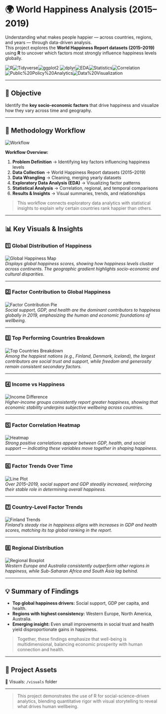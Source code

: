 # 🌍 World Happiness Analysis (2015–2019)

Understanding what makes people happier — across countries, regions, and years — through data-driven analysis.  
This project explores the **World Happiness Report datasets (2015–2019)** using **R** to uncover which factors most strongly influence happiness levels globally.

![R](https://img.shields.io/badge/Language-R-blue?logo=r)![Tidyverse](https://img.shields.io/badge/Data%20Manipulation-tidyverse-9cf)![ggplot2](https://img.shields.io/badge/Visualization-ggplot2-orange) 
![dplyr](https://img.shields.io/badge/Data%20Wrangling-dplyr-yellowgreen)![EDA](https://img.shields.io/badge/Exploratory%20Analysis-brightgreen)![Statistics](https://img.shields.io/badge/Statistical%20Modeling-purple)![Correlation](https://img.shields.io/badge/Correlation%20Analysis-lightblue) 
![Public%20Policy%20Analytics](https://img.shields.io/badge/Domain-Public%20Policy%20Analytics-blueviolet)![Data%20Visualization](https://img.shields.io/badge/Data%20Storytelling-Visualization-success) 

---

## 🧩 Objective
Identify the **key socio-economic factors** that drive happiness and visualize how they vary across time and geography.

---

## 🧠 Methodology Workflow
![Workflow](visuals/pipeline_workflow.png)

**Workflow Overview:**
1. **Problem Definition** → Identifying key factors influencing happiness levels  
2. **Data Collection** → World Happiness Report datasets (2015–2019)  
3. **Data Wrangling** → Cleaning, merging yearly datasets  
4. **Exploratory Data Analysis (EDA)** → Visualizing factor patterns  
5. **Statistical Analysis** → Correlation, regional, and temporal comparisons  
6. **Results & Insights** → Visual summaries, trends, and relationships  

> This workflow connects exploratory data analytics with statistical insights to explain *why* certain countries rank happier than others.

---

## 📊 Key Visuals & Insights

### 1️⃣ Global Distribution of Happiness
![Global Happiness Map](visuals/happiness_by_country.png)  
*Displays global happiness scores, showing how happiness levels cluster across continents. The geographic gradient highlights socio-economic and cultural disparities.*

---

### 2️⃣ Factor Contribution to Global Happiness
![Factor Contribution Pie](visuals/global_factor_contribution_pie_colored.png)  
*Social support, GDP, and health are the dominant contributors to happiness globally in 2019, emphasizing the human and economic foundations of wellbeing.*

---

### 3️⃣ Top Performing Countries Breakdown
![Top Countries Breakdown](visuals/top5_countries_factors_breakdown.png)  
*Among the happiest nations (e.g., Finland, Denmark, Iceland), the largest contributors are social trust and support, while freedom and generosity remain consistent secondary factors.*

---

### 4️⃣ Income vs Happiness
![Income Difference](visuals/income_difference.png)  
*Higher-income groups consistently report greater happiness, showing that economic stability underpins subjective wellbeing across countries.*

---

### 5️⃣ Factor Correlation Heatmap
![Heatmap](visuals/heatmap_factors.png)  
*Strong positive correlations appear between GDP, health, and social support — indicating these variables move together in shaping happiness.*

---

### 6️⃣ Factor Trends Over Time
![Line Plot](visuals/line_plot.png)  
*Over 2015–2019, social support and GDP steadily increased, reinforcing their stable role in determining overall happiness.*

---

### 7️⃣ Country-Level Factor Trends
![Finland Trends](visuals/line_plot_finland_factors.png)  
*Finland’s steady rise in happiness aligns with increases in GDP and health scores, matching its top global ranking in the report.*

---

### 8️⃣ Regional Distribution
![Regional Boxplot](visuals/box_plot_regional.png)  
*Western Europe and Australia consistently outperform other regions in happiness, while Sub-Saharan Africa and South Asia lag behind.*

---

## 💡 Summary of Findings
- **Top global happiness drivers:** Social support, GDP per capita, and health.  
- **Regions with highest consistency:** Western Europe, North America, Australia.  
- **Emerging insight:** Even small improvements in social trust and health yield disproportionate gains in happiness.  

> Together, these findings emphasize that well-being is multidimensional, balancing economic prosperity with human connection and health.

---

## 🔗 Project Assets 
🎨 Visuals: `/visuals` folder   

---

> This project demonstrates the use of R for social-science-driven analytics, blending quantitative rigor with visual storytelling to reveal what drives human wellbeing.

